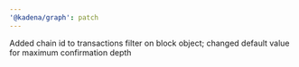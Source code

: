 ```yaml
---
'@kadena/graph': patch
---
```


Added chain id to transactions filter on block object; changed default value for
maximum confirmation depth

